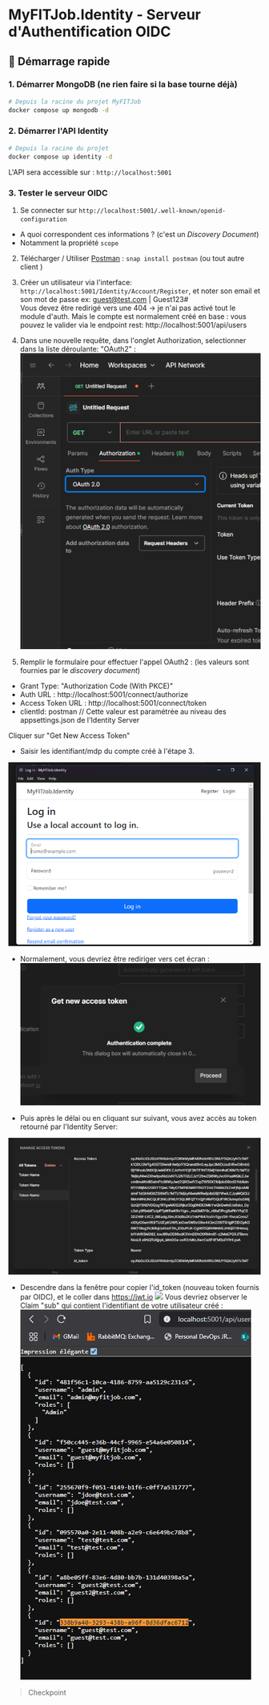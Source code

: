 # MyFITJob.Identity - Serveur d'Authentification OIDC

## 🚀 Démarrage rapide

### 1. Démarrer MongoDB  (ne rien faire si la base tourne déjà)
```bash
# Depuis la racine du projet MyFITJob
docker compose up mongodb -d
```

### 2. Démarrer l'API Identity

```bash
# Depuis la racine du projet
docker compose up identity -d
```

L'API sera accessible sur : `http://localhost:5001`

### 3. Tester le serveur OIDC

1. Se connecter sur `http://localhost:5001/.well-known/openid-configuration`

- A quoi correspondent ces informations ? (c'est un *Discovery Document*)
- Notamment la propriété `scope`

2. Télécharger / Utiliser [Postman](https://learning.postman.com/) : `snap install postman` (ou tout autre client )

3. Créer un utilisateur via l'interface: `http://localhost:5001/Identity/Account/Register`, et noter son email et son mot de passe 
ex: guest@test.com | Guest123#  
Vous devez être redirigé vers une 404 -> je n'ai pas activé tout le module d'auth. Mais le compte est normalement créé en base : 
vous pouvez le valider via le endpoint rest: http://localhost:5001/api/users

3. Dans une nouvelle requête, dans l'onglet Authorization, selectionner dans la liste déroulante: "OAuth2" : 
![](2025-07-03-16-08-09.png)

4. Remplir le formulaire pour effectuer l'appel OAuth2 : (les valeurs sont fournies par le *discovery document*)

- Grant Type: "Authorization Code (With PKCE)"
- Auth URL : http://localhost:5001/connect/authorize 
- Access Token URL : http://localhost:5001/connect/token
- clientId: postman // Cette valeur est paramétrée au niveau des appsettings.json de l'Identity Server

Cliquer sur "Get New Access Token"
- Saisir les identifiant/mdp du compte créé à l'étape 3. 

![](2025-07-03-16-21-28.png)

- Normalement, vous devriez être rediriger vers cet écran :
![](2025-07-03-16-29-16.png)

- Puis après le délai ou en cliquant sur suivant, vous avez accès au token retourné par l'Identity Server: 

![](2025-07-03-16-30-05.png)

- Descendre dans la fenêtre pour copier l'id_token (nouveau token fournis par OIDC), et le coller dans https://jwt.io 
![](p.png)
Vous devriez observer le Claim "sub" qui contient l'identifiant de votre utilisateur créé  : 
![](2025-07-03-16-32-46.png)

> Checkpoint

